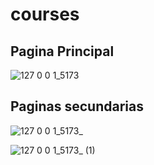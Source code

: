 # courses

## Pagina Principal
![127 0 0 1_5173](https://user-images.githubusercontent.com/44144850/188947224-0d6db4a1-fa47-4187-9904-015de618a834.png)


## Paginas secundarias
![127 0 0 1_5173_](https://user-images.githubusercontent.com/44144850/188947408-6be1c621-14d5-439b-b97d-fa1486f3d0b1.png)


![127 0 0 1_5173_ (1)](https://user-images.githubusercontent.com/44144850/188947479-c6d39efa-e9e2-4928-a550-07b67a9cacce.png)
